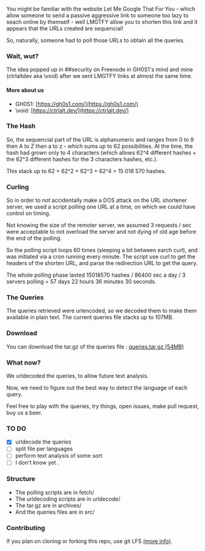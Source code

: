 You might be familiar with the website Let Me Google That For You - which allow someone to send a passive aggressive link to someone too lazy to seach online by themself - well LMGTFY allow you to shorten this link and it appears that the URLs created are sequencial!

So, naturally, someone had to poll those URLs to obtain all the queries.

### Wait, wut?

The idea popped up in ##security on Freenode in GH0S1's mind and mine (ctrlaltdev aka \void) after we sent LMGTFY links at almost the same time.

#### More about us

- GH0S1: [https://gh0s1.com/](https://gh0s1.com/)
- \void: [https://ctrlalt.dev/](https://ctrlalt.dev/)

### The Hash

So, the sequencial part of the URL is alphanumeric and ranges from 0 to 9 then A to Z then a to z - which sums up to 62 possibilities. At the time, the hash had grown only to 4 characters (which allows 62^4 different hashes + the 62^3 different hashes for the 3 characters hashes, etc.).

This stack up to 62 + 62^2 + 62^3 + 62^4 = 15 018 570 hashes.

### Curling

So in order to *not* accidentally make a DOS attack on the URL shortener server, we used a script polling one URL at a time, on which we could have control on timing.

Not knowing the size of the remoter server, we assumed 3 requests / sec were acceptable to not overload the server and not dying of old age before the end of the polling.

So the polling script loops 60 times (sleeping a bit between earch curl), and was initiated via a cron running every minute.
The script use curl to get the headers of the shorten URL, and parse the redirection URL to get the query.

The whole polling phase lasted 15018570 hashes / 86400 sec a day / 3 servers polling = 57 days 22 hours 36 minutes 30 seconds.

### The Queries

The queries retrieved were urlencoded, so we decoded them to make them available in plain text.
The current queries file stacks up to 107MB.

### Download

You can download the tar.gz of the queries file : [queries.tar.gz (54MB)](https://github.com/ctrlaltdev/LMGTFY-queries/raw/master/archives/queries.tar.gz)

### What now?

We urldecoded the queries, to allow future text analysis.

Now, we need to figure out the best way to detect the language of each query.

Feel free to play with the queries, try things, open issues, make pull request, buy us a beer.

### TO DO

- [x] urldecode the queries
- [ ] split file per languages
- [ ] perform text analysis of some sort
- [ ] I don't know yet
.

### Structure

- The polling scripts are in fetch/
- The urldecoding scripts are in urldecode/
- The tar.gz are in archives/
- And the queries files are in src/

### Contributing

If you plan on cloning or forking this repo, use git LFS [(more info)](https://git-lfs.github.com/).
